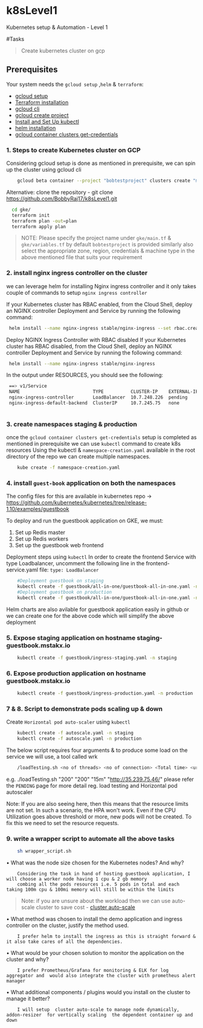# k8sLevel1
Kubernetes setup &amp; Automation - Level 1

#Tasks
> Create kubernetes cluster on gcp

## Prerequisites
Your system needs the `gcloud setup` ,`helm` & `terraform`:
- [gcloud setup ](https://cloud.google.com/community/tutorials/getting-started-on-gcp-with-terraform)
- [Terraform installation](https://learn.hashicorp.com/terraform/getting-started/install.html)
- [gcloud cli](https://cloud.google.com/pubsub/docs/quickstart-cli)
- [gcloud create project](https://cloud.google.com/sdk/gcloud/reference/projects/create)
- [Install and Set Up kubectl](https://kubernetes.io/docs/tasks/tools/install-kubectl/)
- [helm installation](https://helm.sh/docs/using_helm/)
- [gcloud container clusters get-credentials](https://cloud.google.com/sdk/gcloud/reference/container/clusters/get-credentials)

### 1. Steps to create Kubernetes cluster on GCP
Considering gcloud setup is done as mentioned in prerequisite, we can spin up the cluster using gcloud cli

```bash
    gcloud beta container --project "bobtestproject" clusters create "mstakx" --zone "asia-south1-c" --machine-type "custom-1-2048"  --disk-size "120" " --num-nodes "1" 
```

Alternative:
clone the repository - git clone https://github.com/BobbyRaj17/k8sLevel1.git
```bash
  cd gke/
  terraform init
  terraform plan -out=plan
  terraform apply plan
  ```
  

 > NOTE: Please specify the project name under `gke/main.tf` & `gke/variables.tf` by default `bobtestproject` is provided
 similarly also select the appropriate zone, region, credentials & machine type in the above mentioned file that suits your requirement
 
 ### 2. install nginx ingress controller on the cluster
 
 we can leverage helm for installing Nginx ingress controller and it only takes couple of commands to setup `nginx ingress controller` 
 
 If your Kubernetes cluster has RBAC enabled, from the Cloud Shell, deploy an NGINX controller Deployment and Service by running the following command:
 ```bash
  helm install --name nginx-ingress stable/nginx-ingress --set rbac.create=true --set controller.publishService.enabled=true
  ```
 
 Deploy NGINX Ingress Controller with RBAC disabled
 If your Kubernetes cluster has RBAC disabled, from the Cloud Shell, deploy an NGINX controller Deployment and Service by running the following command:
  ```bash
   helm install --name nginx-ingress stable/nginx-ingress
  ```

 In the output under RESOURCES, you should see the following:
 
 ``` bash
  ==> v1/Service
  NAME                           TYPE          CLUSTER-IP    EXTERNAL-IP  PORT(S)                     AGE
  nginx-ingress-controller       LoadBalancer  10.7.248.226  pending      80:30890/TCP,443:30258/TCP  1s
  nginx-ingress-default-backend  ClusterIP     10.7.245.75   none         80/TCP                      1s
  
 ```
 
### 3. create namespaces staging & production
 
 once the `gcloud container clusters get-credentials` setup is completed as mentioned in prerequisite we can use `kubectl` command to create k8s resources
 Using the kubectl &  `namespace-creation.yaml` available in the root directory of the repo we can create multiple namespaces.
```bash
    kube create -f namespace-creation.yaml
```
  
 ### 4. install `guest-book` application on both the namespaces 
 
 The config files for this are available in kubernetes repo -> https://github.com/kubernetes/kubernetes/tree/release-1.10/examples/guestbook
 
 To deploy and run the guestbook application on GKE, we must:
 1. Set up  Redis master
 2. Set up Redis workers
 3. Set up the guestbook web frontend
 
 Deployment steps using `kubectl`
 In order to create the frontend Service with type Loadbalancer, uncomment the following line in the frontend-service.yaml file:
 `type: LoadBalancer`
```bash
    #Deployment guestbook on staging
    kubectl create -f guestbook/all-in-one/guestbook-all-in-one.yaml -n staging
    #Deployment guestbook on production
    kubectl create -f guestbook/all-in-one/guestbook-all-in-one.yaml -n production
```
  Helm charts are also avilable for guestbook application easily in github or we can create one for the above code which will simplify the above deployment

### 5. Expose staging application on hostname staging-guestbook.mstakx.io
```bash
    kubectl create -f guestbook/ingress-staging.yaml -n staging
```
 
### 6. Expose production application on hostname guestbook.mstakx.io
```bash
    kubectl create -f guestbook/ingress-production.yaml -n production
```
 
### 7 & 8. Script to demonstrate pods scaling up & down 

Create `Horizontal pod auto-scaler` using `kubectl`

```bash
    kubectl create -f autoscale.yaml -n staging
    kubectl create -f autoscale.yaml -n production
```

The below script requires four arguments & to produce some load on the service we will use, a tool called wrk
```bash
    /loadTesting.sh <no of threads> <no of connection> <Total time> <url to test>
```

e.g. ./loadTesting.sh "200" "200" "15m" "http://35.239.75.46/"
please refer the `PENDING` page for more detail reg. load testing and Horizontal pod autoscaler
 
Note: If you are also seeing <unknown> here, then this means that the resource limits are not set.
In such a scenario, the HPA won't work. Even if the CPU Utilization goes above threshold or more, new pods will not be created. To fix this we need to set the resource requests.

### 9. write a wrapper script to automate all the above tasks 
```bash
    sh wrapper_script.sh
```

• What was the node size chosen for the Kubernetes nodes? And why?

```text
    Considering the task in hand of hosting guestbook application, I will choose a worker node having 1 cpu & 2 gb memory
    combing all the pods resources i.e. 5 pods in total and each taking 100m cpu & 100mi memory will still be within the limits
```
> Note: if you are unsure about the workload then we can use auto-scale cluster to save cost - [cluster auto-scale](https://cloud.google.com/kubernetes-engine/docs/concepts/cluster-autoscaler)

• What method was chosen to install the demo application and ingress controller on the cluster, justify the method used.

```text
    I prefer helm to install the ingress as this is straight forward & it also take cares of all the dependencies.
```

• What would be your chosen solution to monitor the application on the cluster and why?

```text
    I prefer Prometheus/Grafana for monitoring & ELK for log aggregator and  would also integrate the cluster with prometheus alert manager
```

• What additional components / plugins would you install on the cluster to manage it better?

```text
    I will setup  cluster auto-scale to manage node dynamically, addon-resizer  for vertically scaling  the dependent container up and down
```